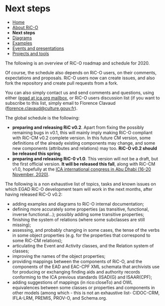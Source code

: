 # Next steps

* [Home](index.html)
* [About RiC-O](about.html)
* **Next steps**
* [Diagrams](diagrams.html)
* [Examples](examples.html)
* [Events and presentations](events.html)
* [Projects and tools](projects-and-tools.html)

The following is an overview of RiC-O roadmap and schedule for 2020.

Of course, the schedule also depends on RiC-O users, on their comments, expectations and proposals. RiC-O users now can create issues, and also fork the repository and create pull requests from a fork. 

You can also simply contact us and send comments and questions, using either ([egad at ica.org mailbox](mailto:egad@ica.org), or RiC-O users discussion list (if you want to subscribe to this list, simply email to Florence Clavaud (florence.clavaud@culture.gouv.fr).

The global schedule is the following:

* **preparing and releasing RiC v0.2**. Apart from fixing the possibly remaining bugs in v0.1, this will mainly imply making RiC-O compliant with RiC-CM v0.2 complete version. In this future CM version, some definitions of the already existing components may change, and some new components (attributes and relations) may too. **RiC-O v0.2 should be released this spring**.
* **preparing and releasing RiC-0 v1.0**. This version will not be a draft, but the first official version. **It will be released this fall**, along with RiC-CM v1.0, hopefully at the [ICA international congress in Abu Dhabi (16-20 November, 2020)](https://www.ica.org/en/ica-2020-abu-dhabi-congress).

The following is a non exhaustive list of topics, tasks and known issues on which EGAD RiC-O development team will work in the next months, after having released RiC-O v0.2:

* adding examples and diagrams to RiC-O internal documentation;
* defining more accurately some properties (as transitive, functional, inverse functional...); possibly adding some transitive properties;
* finishing the system of relations (where some subclasses are still missing);
* assessing, and probably changing in some cases, the tense of the verbs in some object properties (e.g. for the properties that correspond to some RiC-CM relations);
* articulating the Event and Activity classes, and the Relation system of classes;
* improving the names of the object properties;
* providing mappings between the components of RiC-O, and the components of the EAD and EAC-CPF XML schemata that archivists use for producing or exchanging finding aids and authority records conforming to the ICA previous standards (ISAD(G) and ISAAR(CPF);
* adding suggestions of mappings (in rico:closeTo) and OWL equivalences between some classes or properties and components in other models (among which - this is not an exhaustive list- CIDOC-CRM, IFLA-LRM, PREMIS, PROV-O, and Schema.org.

